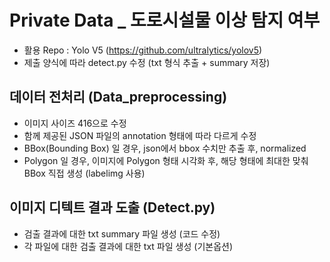 # Private Data _ 도로시설물 이상 탐지 여부

- 활용 Repo : Yolo V5 (https://github.com/ultralytics/yolov5)
- 제출 양식에 따라 detect.py  수정 (txt 형식 추출 +  summary 저장)

## 데이터 전처리 (Data_preprocessing)
- 이미지 사이즈 416으로 수정
- 함께 제공된 JSON 파일의 annotation 형태에 따라 다르게 수정
- BBox(Bounding Box) 일 경우, json에서 bbox 수치만 추출 후, normalized
- Polygon 일 경우, 이미지에 Polygon 형태 시각화 후, 해당 형태에 최대한 맞춰 BBox 직접 생성 (labelimg 사용)

## 이미지 디텍트 결과 도출 (Detect.py)
- 검출 결과에 대한 txt summary 파일 생성 (코드 수정)
- 각 파일에 대한 검출 결과에 대한 txt 파일 생성 (기본옵션)

